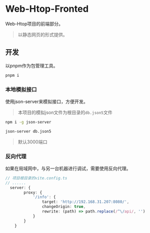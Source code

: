 # Web-Htop-Fronted
Web-Htop项目的前端部分。  
> 以静态网页的形式提供。  

## 开发
以pnpm作为包管理工具。  
```sh
pnpm i
```
### 本地模拟接口
使用json-server来模拟接口，方便开发。  
> 本项目的模拟json文件为根目录的`db.json5`文件
```bash
npm i -g json-server
```

```bash
json-server db.json5
```
> 默认3000端口
### 反向代理
如果在局域网中，与另一台机器进行调试，需要使用反向代理。  
```ts
// 项目根目录的vite.config.ts
// ......
  server: {
		proxy: {
			'/info': {
				target: 'http://192.168.31.207:8080/',
				changeOrigin: true,
				rewrite: (path) => path.replace(/^\/api/, '')
			}
		}
	}
```

